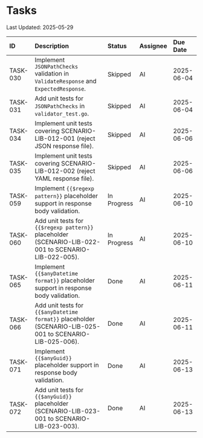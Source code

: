# Tasks

Last Updated: 2025-05-29

| ID       | Description                                                                 | Status      | Assignee | Due Date   |
| :------- | :-------------------------------------------------------------------------- | :---------- | :------- | :--------- |
| TASK-030 | Implement `JSONPathChecks` validation in `ValidateResponse` and `ExpectedResponse`. | Skipped     | AI       | 2025-06-04 |
| TASK-031 | Add unit tests for `JSONPathChecks` in `validator_test.go`.                 | Skipped     | AI       | 2025-06-04 |
| TASK-034 | Implement unit tests covering SCENARIO-LIB-012-001 (reject JSON response file). | Skipped     | AI       | 2025-06-06 |
| TASK-035 | Implement unit tests covering SCENARIO-LIB-012-002 (reject YAML response file). | Skipped     | AI       | 2025-06-06 |
| TASK-059 | Implement `{{$regexp pattern}}` placeholder support in response body validation. | In Progress | AI       | 2025-06-10 |
| TASK-060 | Add unit tests for `{{$regexp pattern}}` placeholder (SCENARIO-LIB-022-001 to SCENARIO-LIB-022-005). | In Progress | AI       | 2025-06-10 |
| TASK-065 | Implement `{{$anyDatetime format}}` placeholder support in response body validation. | Done        | AI       | 2025-06-11 |
| TASK-066 | Add unit tests for `{{$anyDatetime format}}` placeholder (SCENARIO-LIB-025-001 to SCENARIO-LIB-025-006). | Done        | AI       | 2025-06-11 |
| TASK-071 | Implement `{{$anyGuid}}` placeholder support in response body validation.      | Done        | AI       | 2025-06-13 |
| TASK-072 | Add unit tests for `{{$anyGuid}}` placeholder (SCENARIO-LIB-023-001 to SCENARIO-LIB-023-003). | Done        | AI       | 2025-06-13 |
